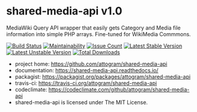 # shared-media-api v1.0

MediaWiki Query API wrapper that easily gets Category and Media file information into simple PHP arrays. 
Fine-tuned for WikiMedia Commmons. 

[![Build Status](https://travis-ci.org/attogram/shared-media-api.svg?branch=master)](https://travis-ci.org/attogram/shared-media-api)
[![Maintainability](https://api.codeclimate.com/v1/badges/495c792e36f498fed6ef/maintainability)](https://codeclimate.com/github/attogram/shared-media-api/maintainability)
[![Issue Count](https://codeclimate.com/github/attogram/shared-media-api/badges/issue_count.svg)](https://codeclimate.com/github/attogram/shared-media-api)
[![Latest Stable Version](https://poser.pugx.org/attogram/shared-media-api/v/stable)](https://packagist.org/packages/attogram/shared-media-api)
[![Latest Unstable Version](https://poser.pugx.org/attogram/shared-media-api/v/unstable)](https://packagist.org/packages/attogram/shared-media-api)
[![Total Downloads](https://poser.pugx.org/attogram/shared-media-api/downloads)](https://packagist.org/packages/attogram/shared-media-api)

* project home: https://github.com/attogram/shared-media-api
* documentation: https://shared-media-api.readthedocs.io/
* packagist: https://packagist.org/packages/attogram/shared-media-api
* travis-ci: https://travis-ci.org/attogram/shared-media-api
* codeclimate: https://codeclimate.com/github/attogram/shared-media-api
* shared-media-api is licensed under The MIT License.
